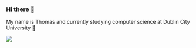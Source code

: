 ### Hi there :wave:

My name is Thomas and currently studying computer science at Dublin City University 🗽

<img align="center" src="https://github-readme-stats.vercel.app/api/top-langs/?username=thomashazekamp&theme=dracula&langs_count=6" />
